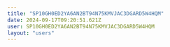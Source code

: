 ```yaml
---
title: "SP10GH0ED2YA6AN2BT94N75KMVJAC3DGARD5W4HQM"
date: 2024-09-17T09:20:51.621Z
user: SP10GH0ED2YA6AN2BT94N75KMVJAC3DGARD5W4HQM
layout: "users"
---
```

    